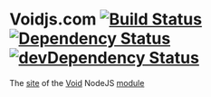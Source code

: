 Voidjs.com [![Build Status](https://travis-ci.org/edj-boston/voidjs-com.svg?branch=master)](https://travis-ci.org/edj-boston/voidjs-com) [![Dependency Status](https://david-dm.org/edj-boston/voidjs-com.svg)](https://david-dm.org/edj-boston/voidjs-com)[![devDependency Status](https://david-dm.org/edj-boston/voidjs-com/dev-status.svg)](https://david-dm.org/edj-boston/voidjs-com#info=devDependencies)
==========

The [site](https://voidjs.com) of the [Void](https://github.com/edj-boston/void) NodeJS [module](https://npmjs.org/package/void)
